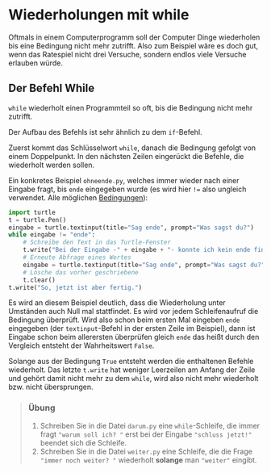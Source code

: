# Wiederholungen mit while

Oftmals in einem Computerprogramm soll der Computer Dinge wiederholen bis eine Bedingung nicht mehr zutrifft. Also zum Beispiel wäre es doch gut, wenn das Ratespiel nicht drei Versuche, sondern endlos viele Versuche erlauben würde.

## Der Befehl While

`while` wiederholt einen Programmteil so oft, bis die Bedingung nicht mehr zutrifft.

Der Aufbau des Befehls ist sehr ähnlich zu dem `if`-Befehl.

Zuerst kommt das Schlüsselwort `while`, danach die Bedingung gefolgt von einem Doppelpunkt. In den nächsten Zeilen eingerückt die Befehle, die wiederholt werden sollen.

Ein konkretes Beispiel `ohneende.py`, welches immer wieder nach einer Eingabe fragt, bis `ende` eingegeben wurde (es wird hier `!=` also ungleich verwendet. Alle möglichen  [Bedingungen](../x-anhang/2-bedingungen.md)):

```python
import turtle
t = turtle.Pen()
eingabe = turtle.textinput(title="Sag ende", prompt="Was sagst du?")
while eingabe != "ende":
    # Schreibe den Text in das Turtle-Fenster
    t.write("Bei der Eingabe -" + eingabe + "- konnte ich kein ende finden")
    # Erneute Abfrage eines Wortes
    eingabe = turtle.textinput(title="Sag ende", prompt="Was sagst du?")
    # Lösche das vorher geschriebene
    t.clear()
t.write("So, jetzt ist aber fertig.")
```

Es wird an diesem Beispiel deutlich, dass die Wiederholung unter Umständen auch Null mal stattfindet. Es wird  vor jedem Schleifenaufruf die Bedingung überprüft. Wird also schon beim ersten Mal eingeben `ende` eingegeben (der `textinput`-Befehl in der ersten Zeile im Beispiel), dann ist Eingabe schon beim allerersten überprüfen gleich `ende` das heißt durch den Vergleich entsteht der Wahrheitswert `False`.

Solange aus der Bedingung `True` entsteht werden die enthaltenen Befehle wiederholt. Das letzte `t.write` hat weniger Leerzeilen am Anfang der Zeile und gehört damit nicht mehr zu dem `while`, wird also nicht mehr wiederholt bzw. nicht übersprungen.

> ### Übung
>
> 1. Schreiben Sie in die Datei `darum.py` eine `while`-Schleife, die immer fragt `"warum soll ich? "` erst bei der Eingabe `"schluss jetzt!"` beendet sich die Schleife.
> 1. Schreiben Sie in die Datei `weiter.py` eine Schleife, die die Frage `"immer noch weiter? "` wiederholt **solange** man `"weiter"` eingibt.
